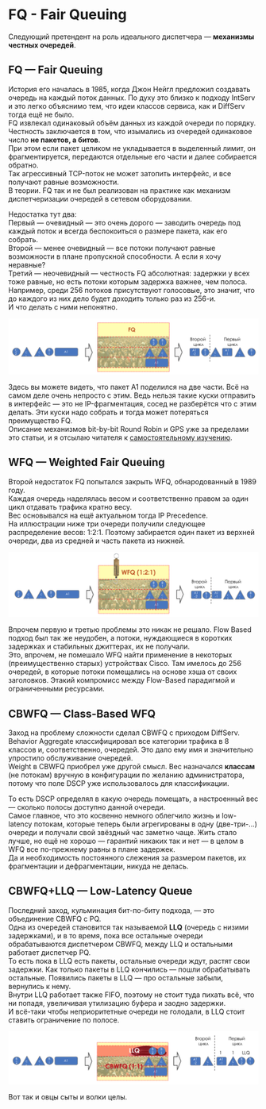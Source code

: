 # FQ - Fair Queuing

Следующий претендент на роль идеального диспетчера — **механизмы честных очередей**.

## FQ — Fair Queuing

История его началась в 1985, когда Джон Нейгл предложил создавать очередь на каждый поток данных. По духу это близко к подходу IntServ и это легко объяснимо тем, что идеи классов сервиса, как и DiffServ тогда ещё не было.  
FQ извлекал одинаковый объём данных из каждой очереди по порядку.  
Честность заключается в том, что изымались из очередей одинаковое число **не пакетов, а битов**.  
При этом если пакет целиком не укладывается в выделенный лимит, он фрагментируется, передаются отдельные его части и далее собирается обратно.   
Так агрессивный TCP-поток не может затопить интерфейс, и все получают равные возможности.  
В теории. FQ так и не был реализован на практике как механизм диспетчеризации очередей в сетевом оборудовании.  
  
Недостатка тут два:  
Первый — очевидный — это очень дорого — заводить очередь под каждый поток и всегда беспокоиться о размере пакета, как его собрать.  
Второй — менее очевидный — все потоки получают равные возможности в плане пропускной способности. А если я хочу неравные?  
Третий — неочевидный — честность FQ абсолютная: задержки у всех тоже равные, но есть потоки которым задержка важнее, чем полоса.  
Например, среди 256 потоков присутствуют голосовые, это значит, что до каждого из них дело будет доходить только раз из 256-и.   
И что делать с ними непонятно.

![](../../.gitbook/assets/image%20%2867%29.png)

Здесь вы можете видеть, что пакет А1 поделился на две части. Всё на самом деле очень непросто с этим. Ведь нельзя такие куски отправить в интерфейс — это не IP-фрагментация, сосед не разберётся что с этим делать. Эти куски надо собрать и тогда может потеряться преимущество FQ.   
Описание механизмов bit-by-bit Round Robin и GPS уже за пределами это статьи, и я отсылаю читателя к [самостоятельному изучению](https://intronetworks.cs.luc.edu/current/html/queuing.html).

## WFQ — Weighted Fair Queuing

Второй недостаток FQ попытался закрыть WFQ, обнародованный в 1989 году.  
Каждая очередь наделялась весом и соответственно правом за один цикл отдавать трафика кратно весу.  
Вес основывался на ещё актуальном тогда IP Precedence.  
На иллюстрации ниже три очереди получили следующее распределение весов: 1:2:1. Поэтому забирается один пакет из верхней очереди, два из средней и часть пакета из нижней.

![](../../.gitbook/assets/image%20%2830%29.png)

Впрочем первую и третью проблемы это никак не решало. Flow Based подход был так же неудобен, а потоки, нуждающиеся в коротких задержках и стабильных джиттерах, их не получали.  
Это, впрочем, не помешало WFQ найти применение в некоторых \(преимущественно старых\) устройствах Cisco. Там имелось до 256 очередей, в которые потоки помещались на основе хэша от своих заголовков. Этакий компромисс между Flow-Based парадигмой и ограниченными ресурсами.

## CBWFQ — Class-Based WFQ

Заход на проблему сложности сделал CBWFQ с приходом DiffServ. Behavior Aggregate классифицировал все категории трафика в 8 классов и, соответственно, очередей. Это дало ему имя и значительно упростило обслуживание очередей.   
Weight в CBWFQ приобрел уже другой смысл. Вес назначался **классам** \(не потокам\) вручную в конфигурации по желанию администратора, потому что поле DSCP уже использовалось для классификации.  
  
То есть DSCP определял в какую очередь помещать, а настроенный вес — сколько полосы доступно данной очереди.  
Самое главное, что это косвенно немного облегчило жизнь и low-latency потокам, которые теперь были агрегированы в одну \(две-три-…\) очереди и получали свой звёздный час заметно чаще. Жить стало лучше, но ещё не хорошо — гарантий никаких так и нет — в целом в WFQ все по-прежнему равны в плане задержек.  
Да и необходимость постоянного слежения за размером пакетов, их фрагментации и дефрагментации, никуда не делась.  


## CBWFQ+LLQ — Low-Latency Queue

Последний заход, кульминация бит-по-биту подхода, — это объединение CBWFQ с PQ.  
Одна из очередей становится так называемой **LLQ** \(очередь с низими задержками\), и в то время, пока все остальные очереди обрабатываются диспетчером CBWFQ, между LLQ и остальными работает диспетчер PQ.  
То есть пока в LLQ есть пакеты, остальные очереди ждут, растят свои задержки. Как только пакеты в LLQ кончились — пошли обрабатывать остальные. Появились пакеты в LLQ — про остальные забыли, вернулись к нему.  
Внутри LLQ работает также FIFO, поэтому не стоит туда пихать всё, что ни попадя, увеличивая утилизацию буфера и заодно задержки.  
И всё-таки чтобы неприоритетные очереди не голодали, в LLQ стоит ставить ограничение по полосе.

![](../../.gitbook/assets/image%20%2821%29.png)

Вот так и овцы сыты и волки целы. 

